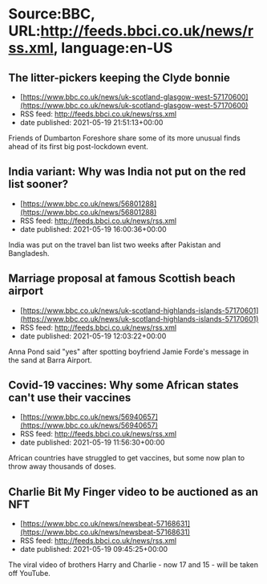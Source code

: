 # Source:BBC, URL:http://feeds.bbci.co.uk/news/rss.xml, language:en-US

## The litter-pickers keeping the Clyde bonnie
 - [https://www.bbc.co.uk/news/uk-scotland-glasgow-west-57170600](https://www.bbc.co.uk/news/uk-scotland-glasgow-west-57170600)
 - RSS feed: http://feeds.bbci.co.uk/news/rss.xml
 - date published: 2021-05-19 21:51:13+00:00

Friends of Dumbarton Foreshore share some of its more unusual finds ahead of its first big post-lockdown event.

## India variant: Why was India not put on the red list sooner?
 - [https://www.bbc.co.uk/news/56801288](https://www.bbc.co.uk/news/56801288)
 - RSS feed: http://feeds.bbci.co.uk/news/rss.xml
 - date published: 2021-05-19 16:00:36+00:00

India was put on the travel ban list two weeks after Pakistan and Bangladesh.

## Marriage proposal at famous Scottish beach airport
 - [https://www.bbc.co.uk/news/uk-scotland-highlands-islands-57170601](https://www.bbc.co.uk/news/uk-scotland-highlands-islands-57170601)
 - RSS feed: http://feeds.bbci.co.uk/news/rss.xml
 - date published: 2021-05-19 12:03:22+00:00

Anna Pond said "yes" after spotting boyfriend Jamie Forde's message in the sand at Barra Airport.

## Covid-19 vaccines: Why some African states can't use their vaccines
 - [https://www.bbc.co.uk/news/56940657](https://www.bbc.co.uk/news/56940657)
 - RSS feed: http://feeds.bbci.co.uk/news/rss.xml
 - date published: 2021-05-19 11:56:30+00:00

African countries have struggled to get vaccines, but some now plan to throw away thousands of doses.

## Charlie Bit My Finger video to be auctioned as an NFT
 - [https://www.bbc.co.uk/news/newsbeat-57168631](https://www.bbc.co.uk/news/newsbeat-57168631)
 - RSS feed: http://feeds.bbci.co.uk/news/rss.xml
 - date published: 2021-05-19 09:45:25+00:00

The viral video of brothers Harry and Charlie - now 17 and 15 - will be taken off YouTube.

